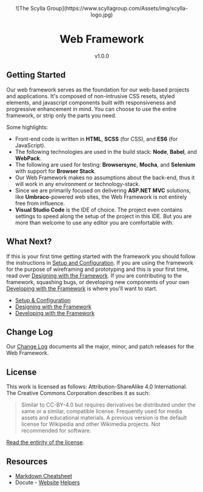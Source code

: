 <div style="text-align:center;">
![The Scylla Group](https://www.scyllagroup.com/Assets/img/scylla-logo.jpg)
<h1>Web Framework</h1>
<p>v1.0.0</p>
</div>

## Getting Started

Our web framework serves as the foundation for our web-based projects and applications. It's composed of non-intrusive CSS resets, styled elements, and javascript components built with responsiveness and progressive enhancement in mind. You can choose to use the entire framework, or strip only the parts you need.

Some highlights:

* Front-end code is written in **HTML**, **SCSS** (for CSS), and **ES6** (for JavaScript).
* The following technologies are used in the build stack: **Node**, **Babel**, and **WebPack**.
* The following are used for testing: **Browsersync**, **Mocha**, and **Selenium** with support for **Browser Stack**.
* Our Web Framework makes no assumptions about the back-end, thus it will work in any environment or technology-stack.
* Since we are primarily focused on delivering **ASP.NET MVC** solutions, like **Umbraco**-powered web sites, the Web Framework is not entirely free from influence.
* **Visual Studio Code** is the IDE of choice. The project even contains settings to speed along the setup of the project in this IDE. But you are more than welcome to use any editor you are comfortable with.

## What Next?

If this is your first time getting started with the framework you should follow the instructions in [Setup and Configuration](/setup-and-configuration). If you are using the framework for the purpose of wireframing and prototyping and this is your first time, read over [Designing with the Framework](/foundation/for-designers/design-with-the-framework). If you are contributing to the framework, squashing bugs, or developing new components of your own [Developing with the Framework](developing-with-the-framework) is where you'll want to start.

* [Setup & Configuration](/setup-and-configuration)
* [Designing with the Framework](/foundation/for-designers/design-with-the-framework)
* [Developing with the Framework](/foundation/for-developers/developing-with-the-framework)

## Change Log

Our [Change Log](/change-log) documents all the major, minor, and patch releases for the Web Framework.

## License

This work is licensed as follows: Attribution-ShareAlike 4.0 International. The Creative Commons Corporation describes it as such:

> Similar to CC-BY-4.0 but requires derivatives be distributed under the same or a similar, compatible license. Frequently used for media assets and educational materials. A previous version is the default license for Wikipedia and other Wikimedia projects. Not recommended for software.

[Read the entirity of the license](/license).

## Resources

- [Markdown Cheatsheet](https://github.com/adam-p/markdown-here/wiki/Markdown-Cheatsheet)
- Docute - [Website](https://docute.js.org/#/home) [Helpers](https://docute.js.org/#/home?id=doc-helpers)